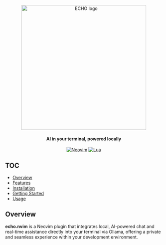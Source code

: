 <div align="center">
  
<img src="https://github.com/user-attachments/assets/224eac11-449e-4779-abf4-d3473892739e" width="400px" alt="ECHO logo"/>

#### AI in your terminal, powered locally

[![Neovim](https://img.shields.io/static/v1?&style=for-the-badge&label=Neovim&message=v0.10%2b&logo=neovim)](https://neovim.io)
[![Lua](https://img.shields.io/badge/Lua-blue.svg?style=for-the-badge&logo=lua)](http://www.lua.org)
</div>

## TOC
* [Overview](#-Overview)
* [Features](#-Features)
* [Installation](#-Installation)
* [Getting Started](#-Getting-Started)
* [Usage](#-Usage)

## Overview
**echo.nvim** is a Neovim plugin that integrates local, AI-powered chat and real-time assistance directly into your terminal via Ollama, offering a private and seamless experience within your development environment.
